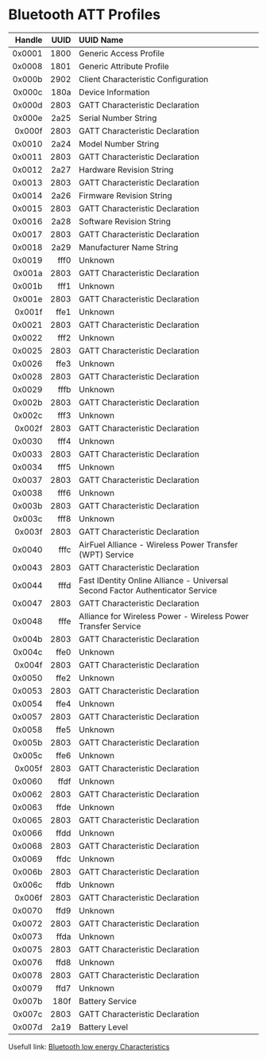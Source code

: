# Bluetooth ATT Profiles


| Handle | UUID | UUID Name                                                                     |
|-------:|-----:|:------------------------------------------------------------------------------|
| 0x0001 | 1800 | Generic Access Profile                                                        |
| 0x0008 | 1801 | Generic Attribute Profile                                                     |
| 0x000b | 2902 | Client Characteristic Configuration                                           |
| 0x000c | 180a | Device Information                                                            |
| 0x000d | 2803 | GATT Characteristic Declaration                                               |
| 0x000e | 2a25 | Serial Number String                                                          |
| 0x000f | 2803 | GATT Characteristic Declaration                                               |
| 0x0010 | 2a24 | Model Number String                                                           |
| 0x0011 | 2803 | GATT Characteristic Declaration                                               |
| 0x0012 | 2a27 | Hardware Revision String                                                      |
| 0x0013 | 2803 | GATT Characteristic Declaration                                               |
| 0x0014 | 2a26 | Firmware Revision String                                                      |
| 0x0015 | 2803 | GATT Characteristic Declaration                                               |
| 0x0016 | 2a28 | Software Revision String                                                      |
| 0x0017 | 2803 | GATT Characteristic Declaration                                               |
| 0x0018 | 2a29 | Manufacturer Name String                                                      |
| 0x0019 | fff0 | Unknown                                                                       |
| 0x001a | 2803 | GATT Characteristic Declaration                                               |
| 0x001b | fff1 | Unknown                                                                       |
| 0x001e | 2803 | GATT Characteristic Declaration                                               |
| 0x001f | ffe1 | Unknown                                                                       |
| 0x0021 | 2803 | GATT Characteristic Declaration                                               |
| 0x0022 | fff2 | Unknown                                                                       |
| 0x0025 | 2803 | GATT Characteristic Declaration                                               |
| 0x0026 | ffe3 | Unknown                                                                       |
| 0x0028 | 2803 | GATT Characteristic Declaration                                               |
| 0x0029 | fffb | Unknown                                                                       |
| 0x002b | 2803 | GATT Characteristic Declaration                                               |
| 0x002c | fff3 | Unknown                                                                       |
| 0x002f | 2803 | GATT Characteristic Declaration                                               |
| 0x0030 | fff4 | Unknown                                                                       |
| 0x0033 | 2803 | GATT Characteristic Declaration                                               |
| 0x0034 | fff5 | Unknown                                                                       |
| 0x0037 | 2803 | GATT Characteristic Declaration                                               |
| 0x0038 | fff6 | Unknown                                                                       |
| 0x003b | 2803 | GATT Characteristic Declaration                                               |
| 0x003c | fff8 | Unknown                                                                       |
| 0x003f | 2803 | GATT Characteristic Declaration                                               |
| 0x0040 | fffc | AirFuel Alliance - Wireless Power Transfer (WPT) Service                      |
| 0x0043 | 2803 | GATT Characteristic Declaration                                               |
| 0x0044 | fffd | Fast IDentity Online Alliance - Universal Second Factor Authenticator Service |
| 0x0047 | 2803 | GATT Characteristic Declaration                                               |
| 0x0048 | fffe | Alliance for Wireless Power - Wireless Power Transfer Service                 |
| 0x004b | 2803 | GATT Characteristic Declaration                                               |
| 0x004c | ffe0 | Unknown                                                                       |
| 0x004f | 2803 | GATT Characteristic Declaration                                               |
| 0x0050 | ffe2 | Unknown                                                                       |
| 0x0053 | 2803 | GATT Characteristic Declaration                                               |
| 0x0054 | ffe4 | Unknown                                                                       |
| 0x0057 | 2803 | GATT Characteristic Declaration                                               |
| 0x0058 | ffe5 | Unknown                                                                       |
| 0x005b | 2803 | GATT Characteristic Declaration                                               |
| 0x005c | ffe6 | Unknown                                                                       |
| 0x005f | 2803 | GATT Characteristic Declaration                                               |
| 0x0060 | ffdf | Unknown                                                                       |
| 0x0062 | 2803 | GATT Characteristic Declaration                                               |
| 0x0063 | ffde | Unknown                                                                       |
| 0x0065 | 2803 | GATT Characteristic Declaration                                               |
| 0x0066 | ffdd | Unknown                                                                       |
| 0x0068 | 2803 | GATT Characteristic Declaration                                               |
| 0x0069 | ffdc | Unknown                                                                       |
| 0x006b | 2803 | GATT Characteristic Declaration                                               |
| 0x006c | ffdb | Unknown                                                                       |
| 0x006f | 2803 | GATT Characteristic Declaration                                               |
| 0x0070 | ffd9 | Unknown                                                                       |
| 0x0072 | 2803 | GATT Characteristic Declaration                                               |
| 0x0073 | ffda | Unknown                                                                       |
| 0x0075 | 2803 | GATT Characteristic Declaration                                               |
| 0x0076 | ffd8 | Unknown                                                                       |
| 0x0078 | 2803 | GATT Characteristic Declaration                                               |
| 0x0079 | ffd7 | Unknown                                                                       |
| 0x007b | 180f | Battery Service                                                               |
| 0x007c | 2803 | GATT Characteristic Declaration                                               |
| 0x007d | 2a19 | Battery Level                                                                 |


Usefull link: [Bluetooth low energy Characteristics](https://devzone.nordicsemi.com/tutorials/17/)